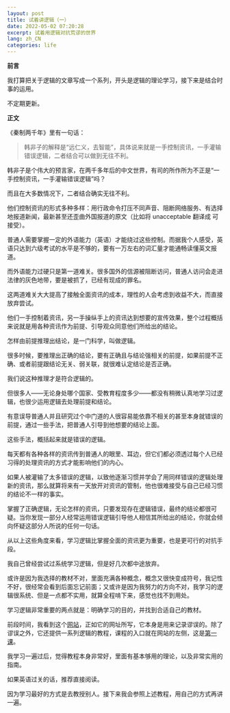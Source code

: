 ```yaml
---
layout: post
title: 试着讲逻辑（一）
date: 2022-05-02 07:20:28
excerpt: 试着用逻辑对抗荒谬的世界
lang: zh_CN
categories: life
---
```


**前言**

我打算把关于逻辑的文章写成一个系列，开头是逻辑的理论学习，接下来是结合时事的运用。

不定期更新。

**正文**

《秦制两千年》里有一句话：

> 韩非子的解释是“远仁义，去智能”，具体说来就是一手控制资讯，一手灌输错误逻辑，二者结合可以做到无往不利。

韩非子是个伟大的预言家，在两千多年后的中文世界，有司的所作所为不正是“一手控制资讯，一手灌输错误逻辑”吗？

而且在大多数情况下，二者结合确实无往不利。

他们控制资讯的形式多种多样：用行政命令打压不同声音、阻断网络服务、有选择地报道新闻，最新甚至还歪曲外国报道的原文（比如将 unacceptable 翻译成 可接受）。

普通人需要掌握一定的外语能力（英语）才能绕过这些控制。而据我个人感受，英语只达到六级考试的水平是不够的，要有一万左右的词汇量才能通畅读懂英文报道。

而外语能力过硬只是第一道难关。很多国外的信源被阻断访问，普通人访问会走进法律的灰色地带，要是被抓了，已经有现成的罪名。

这两道难关大大提高了接触全面资讯的成本，理性的人会考虑到收益不大，而直接放弃尝试。

他们一手控制着资讯，另一手操纵手上的资讯达到想要的宣传效果，整个过程概括来说就是用各种资讯作为前提、引导观众同意他们所给出的结论。

怎样由前提推理出结论，是一门科学，叫做逻辑。

很多时候，要推理出正确的结论，要有正确且与结论强相关的前提，如果前提不正确、或者前提跟结论无关、弱关联，就很难认定结论是否正确。

我们说这种推理才是符合逻辑的。

但很多人——无论身处哪个国家、受教育程度多少——都没有稍微认真地学习过逻辑，也很少运用逻辑去处理前提和结论。

有意误导普通人并且研究过个中门道的人很容易能依靠不相关的甚至本身就错误的前提，通过一些手法，把普通人引导到他想要的结论上面。

这些手法，概括起来就是错误的逻辑。

每天都有各种各样的资讯传到普通人的眼里、耳边，但它们都必须透过每个人已经习得的处理资讯的方式才能影响他们的内心。

如果人被灌输了太多错误的逻辑，以致他逐渐习惯并学会了用同样错误的逻辑处理新的资讯，那么就算将来有一天放开对资讯的管制，他也很难接受与自己已经习惯的结论不一样的事实。

掌握了正确逻辑，无论怎样的资讯，只要发现存在逻辑错误，最终的结论都很可疑。当你发现一部分人经常运用错误逻辑引导他人相信其所给出的结论，你就会倾向怀疑这部分人所说的任何一句话。

从以上这些角度来看，学习逻辑比掌握全面的资讯更为重要，也是更可行的对抗手段。

我自己曾经尝试过系统学习逻辑，但是好几次都中途放弃。

或许是因为我选择的教材不对，里面充满各种概念，概念又很快变成符号，我记性不好，很经常会看到后面忘记前面；又或许是因为我努力的方向不对，我学习的逻辑很系统、但是一点都不实用，就算全程啃下来，感觉也找不到用处。

学习逻辑非常重要的两点就是：明确学习的目的，并找到合适自己的教材。

前段时间，我看到这个[网站](http://www.fallacyfiles.org/whatarff.html)，正如它的网址所写，它本身是用来记录谬误的。除了谬误之外，它还提供一系列逻辑的教程，课程的入口就在网站的左侧，这是[第一课](http://www.fallacyfiles.org/archive012007.html#01122007)。

我学习一遍过后，觉得教程本身非常好，里面有基本够用的理论，以及非常实用的指南。

如果英语过关的话，推荐直接阅读。

因为学习最好的方式是去教授别人。接下来我会参照上述教程，用自己的方式再讲一遍。